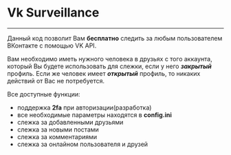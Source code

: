 # Vk Surveillance

---
 
Данный код позволит Вам **бесплатно** следить за любым пользователем ВКонтакте с помощью VK API.

Вам необходимо иметь нужного человека в друзьях с того аккаунта, который Вы будете использовать для слежки, если у него ***закрытый*** профиль. Если же человек имеет ***открытый*** профиль, то никаких действий от Вас не потребуется.

Все доступные функции:
+ поддержка **2fa** при авторизации(разработка)
+ все необходимые параметры находятся в **config.ini**
+ слежка за добавленными друзьями
+ слежка за новыми постами
+ слежка за комментариями
+ слежка за онлайном пользователя и друзей